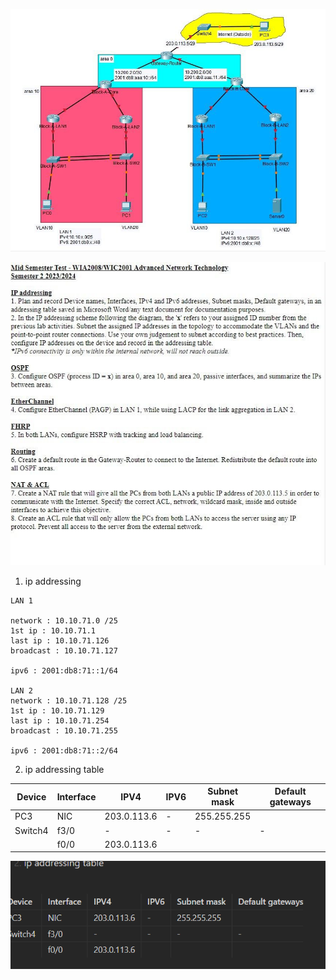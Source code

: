 ![Pasted image 20241209181249.png](../../images/Pasted%20image%2020241209181249.png)

![Pasted image 20241209181336.png](../../images/Pasted%20image%2020241209181336.png)
1. ip addressing
```
LAN 1 

network : 10.10.71.0 /25 
1st ip : 10.10.71.1
last ip : 10.10.71.126
broadcast : 10.10.71.127

ipv6 : 2001:db8:71::1/64

LAN 2 
network : 10.10.71.128 /25 
1st ip : 10.10.71.129
last ip : 10.10.71.254
broadcast : 10.10.71.255

ipv6 : 2001:db8:71::2/64
```

2. ip addressing table

| Device  | Interface | IPV4        | IPV6 | Subnet mask | Default gateways |
| ------- | --------- | ----------- | ---- | ----------- | ---------------- |
| PC3     | NIC       | 203.0.113.6 | -    | 255.255.255 |                  |
| Switch4 | f3/0      | -           | -    | -           | -                |
|         | f0/0      | 203.0.113.6 |      |             |                  |

![](../../images/Pasted%20image%2020250110134239.png)